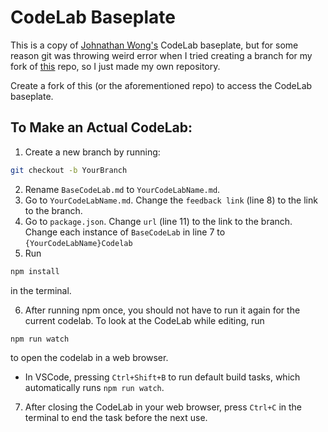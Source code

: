 # CodeLab Baseplate

This is a copy of [Johnathan Wong's](https://github.com/JwongtheCodyBoy) CodeLab baseplate, but for some reason git was throwing weird error when I tried creating a branch for my fork of [this](https://github.com/JwongtheCodyBoy/Codelabs-Baseplate) repo, so I just made my own repository.

Create a fork of this (or the aforementioned repo) to access the CodeLab baseplate.


## To Make an Actual CodeLab:

1. Create a new branch by running:

``` bash
git checkout -b YourBranch
```

2. Rename `BaseCodeLab.md` to `YourCodeLabName.md`.
3. Go to `YourCodeLabName.md`. Change the `feedback link` (line 8) to the link to the branch.
4. Go to `package.json`. Change `url` (line 11) to the link to the branch. Change each instance of `BaseCodeLab` in line 7 to `{YourCodeLabName}Codelab`
5. Run

``` bash
npm install
```

in the terminal.

6. After running npm once, you should not have to run it again for the current codelab. To look at the CodeLab while editing, run

``` bash
npm run watch
```

to open the codelab in a web browser.
  - In VSCode, pressing `Ctrl+Shift+B` to run default build tasks, which automatically runs `npm run watch`.
7. After closing the CodeLab in your web browser, press `Ctrl+C` in the terminal to end the task before the next use.